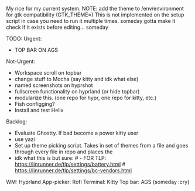 My rice for my current system.
NOTE: add the theme to /env/environment for gtk compatibility (GTK_THEME=)
This is not implemented on the setup script in case you need to run it multiple times. someday gotta make it check if it exists before editing... someday

TODO: 
Urgent:
- TOP BAR ON AGS

Not-Urgent:
- Workspace scroll on topbar
- change stuff to Mocha (say kitty and idk what else)
- named screenshots on hyprshot
- fullscreen functionality on hyprland (or hide topbar)
- modularize this. (one repo for hypr, one repo for kitty, etc.)
- Fish configging? 
- Install and test Helix

Backlog:
- Evaluate Ghostty. If bad become a power kitty user
- use yazi 
- Set up theme picking script. Takes in set of themes from a file and goes through every file in repo and places the
- idk what this is but sure: # - FOR TLP: https://linrunner.de/tlp/settings/battery.html # https://linrunner.de/tlp/settings/bc-vendors.html

WM: Hyprland
App-picker: Rofi
Terminal: Kitty 
Top bar: AGS (someday :cry)